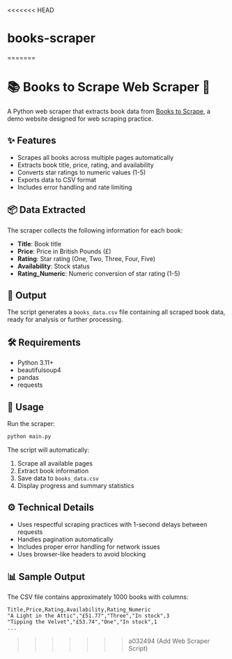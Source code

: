 <<<<<<< HEAD
# books-scraper
=======
# 📚 Books to Scrape Web Scraper 🤖

A Python web scraper that extracts book data from [Books to Scrape](http://books.toscrape.com), a demo website designed for web scraping practice.

## ✨ Features

- Scrapes all books across multiple pages automatically
- Extracts book title, price, rating, and availability
- Converts star ratings to numeric values (1-5)
- Exports data to CSV format
- Includes error handling and rate limiting

## 📦 Data Extracted

The scraper collects the following information for each book:
- **Title**: Book title
- **Price**: Price in British Pounds (£)
- **Rating**: Star rating (One, Two, Three, Four, Five)
- **Availability**: Stock status
- **Rating_Numeric**: Numeric conversion of star rating (1-5)

## 📝 Output

The script generates a `books_data.csv` file containing all scraped book data, ready for analysis or further processing.

## 🛠️ Requirements

- Python 3.11+
- beautifulsoup4
- pandas
- requests

## 🚀 Usage

Run the scraper:
```bash
python main.py
```

The script will automatically:
1. Scrape all available pages
2. Extract book information
3. Save data to `books_data.csv`
4. Display progress and summary statistics

## ⚙️ Technical Details

- Uses respectful scraping practices with 1-second delays between requests
- Handles pagination automatically
- Includes proper error handling for network issues
- Uses browser-like headers to avoid blocking

## 📊 Sample Output

The CSV file contains approximately 1000 books with columns:
```
Title,Price,Rating,Availability,Rating_Numeric
"A Light in the Attic","£51.77","Three","In stock",3
"Tipping the Velvet","£53.74","One","In stock",1
...
```
>>>>>>> a032494 (Add Web Scraper Script)
